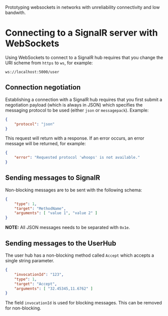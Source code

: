 Prototyping websockets in networks with unreliability connectivity and low bandwith.

# Connecting to a SignalR server with WebSockets

Using WebSockets to connect to a SignalR hub requires that you change the URI scheme from `https` to `ws`, for example:

    ws://localhost:5000/user
	
## Connection negotiation

Establishing a connection with a SignalR hub requires that you first submit a negotiation payload (which is always in JSON) which specifies the messaging protocol to be used (either `json` or `messagepack`). Example:

```json
{
    "protocol": "json"
}
```

This request will return with a response. If an error occurs, an error message will be returned, for example:

```json
{
    "error": "Requested protocol 'whoops' is not available."
}
```

## Sending messages to SignalR

Non-blocking messages are to be sent with the following schema:

```json
{
    "type": 1,
    "target": "MethodName",
    "arguments": [ "value 1", "value 2" ]
}
```

**NOTE:** All JSON messages needs to be separated with `0x1e`.

## Sending messages to the UserHub

The user hub has a non-blocking method called `Accept` which accepts a single string parameter.

```json
{
    "invocationId": "123",
    "type": 1,
    "target": "Accept",
    "arguments": [ "32.45345,11.6762" ]
}
```

The field `invocationId` is used for blocking messages. This can be removed for non-blocking.